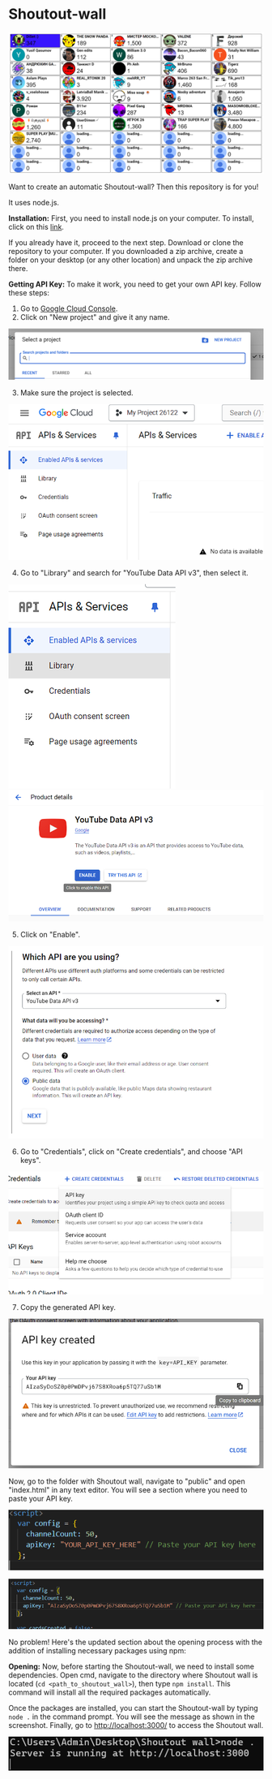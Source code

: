 # Shoutout-wall

![Shoutout Wall](img/bg.png)

Want to create an automatic Shoutout-wall? Then this repository is for you!

It uses node.js.

**Installation:**
First, you need to install node.js on your computer. To install, click on this [link](https://nodejs.org/en/download).

If you already have it, proceed to the next step. Download or clone the repository to your computer. If you downloaded a zip archive, create a folder on your desktop (or any other location) and unpack the zip archive there.

**Getting API Key:**
To make it work, you need to get your own API key. Follow these steps:
1. Go to [Google Cloud Console](https://console.cloud.google.com/).
2. Click on "New project" and give it any name.

![Shoutout Wall](img/img1.png)

3. Make sure the project is selected.

![Shoutout Wall](img/img2.png)

4. Go to "Library" and search for "YouTube Data API v3", then select it.

![Shoutout Wall](img/img3.png)
![Shoutout Wall](img/img4.png)

5. Click on "Enable".

![Shoutout Wall](img/img5.png)

6. Go to "Credentials", click on "Create credentials", and choose "API keys".

![Shoutout Wall](img/img6.png)

7. Copy the generated API key.

![Shoutout Wall](img/img7.png)

Now, go to the folder with Shoutout wall, navigate to "public" and open "index.html" in any text editor. You will see a section where you need to paste your API key.

![Shoutout Wall](img/img8.png)

![Shoutout Wall](img/img9.png)

No problem! Here's the updated section about the opening process with the addition of installing necessary packages using npm:

**Opening:**
Now, before starting the Shoutout-wall, we need to install some dependencies. Open cmd, navigate to the directory where Shoutout wall is located (`cd <path_to_shoutout_wall>`), then type `npm install`. This command will install all the required packages automatically.

Once the packages are installed, you can start the Shoutout-wall by typing `node .` in the command prompt. You will see the message as shown in the screenshot. Finally, go to [http://localhost:3000/](http://localhost:3000/) to access the Shoutout wall.

![Shoutout Wall](img/img10.png)
